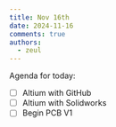 ```yaml
---
title: Nov 16th
date: 2024-11-16
comments: true
authors:
  - zeul
---
```


Agenda for today:

- [ ] Altium with GitHub
- [ ] Altium with Solidworks
- [ ] Begin PCB V1